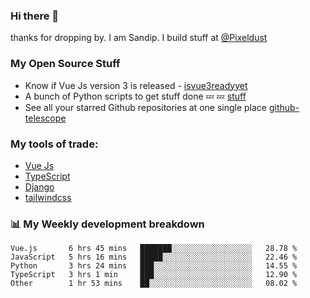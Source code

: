 ### Hi there 👋

thanks for dropping by.
I am Sandip. I build stuff at [@Pixeldust](github.com/pixeldust-in/)

###  **My Open Source Stuff**

 - Know if Vue Js version 3 is released -  [isvue3readyyet](https://github.com/sandiprb/isvue3readyyet)
 - A bunch of Python scripts to get stuff done 💤 💤 [stuff](https://github.com/sandiprb/stuff)
 - See all your starred Github repositories at one single place [github-telescope](https://github.com/sandiprb/github-telescope)



###  **My tools of trade:**
 - [Vue Js](https://github.com/vuejs/vue/)
 - [TypeScript](https://github.com/microsoft/TypeScript)
 - [Django](github.com/django/django)
 - [tailwindcss](https://github.com/tailwindlabs/tailwindcss)


###  📊 **My Weekly development breakdown**
<!--START_SECTION:waka-->
```text
Vue.js       6 hrs 45 mins   ███████░░░░░░░░░░░░░░░░░░   28.78 % 
JavaScript   5 hrs 16 mins   █████░░░░░░░░░░░░░░░░░░░░   22.46 % 
Python       3 hrs 24 mins   ███░░░░░░░░░░░░░░░░░░░░░░   14.55 % 
TypeScript   3 hrs 1 min     ███░░░░░░░░░░░░░░░░░░░░░░   12.90 % 
Other        1 hr 53 mins    ██░░░░░░░░░░░░░░░░░░░░░░░   08.02 %
```
<!--END_SECTION:waka-->
